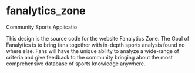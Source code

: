 # fanalytics_zone
Community Sports Applicatio

This design is the source code for the website Fanalytics Zone. The Goal of Fanalytics is to bring fans together with in-depth sports analysis found no where else.
Fans will have the unique ability to analyze a wide-range of criteria and give feedback to the community bringing about the most comprehensive database of sports knowledge anywhere.
